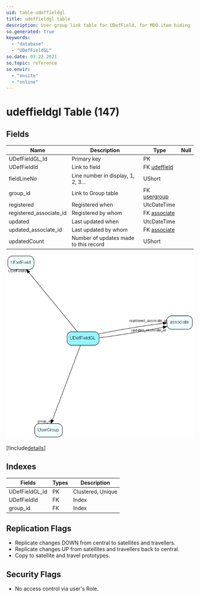 ```yaml
---
uid: table-udeffieldgl
title: udeffieldgl table
description: User group link table for UDefField, for MDO item hiding
so.generated: true
keywords:
  - "database"
  - "UDefFieldGL"
so.date: 03.22.2021
so.topic: reference
so.envir:
  - "onsite"
  - "online"
---
```


# udeffieldgl Table (147)

## Fields

| Name | Description | Type | Null |
|------|-------------|------|:----:|
|UDefFieldGL\_Id|Primary key|PK| |
|UDefFieldId|Link to field|FK [udeffield](udeffield.md)| |
|fieldLineNo|Line number in display, 1, 2, 3…|UShort| |
|group\_id|Link to Group table|FK [usergroup](usergroup.md)| |
|registered|Registered when|UtcDateTime| |
|registered\_associate\_id|Registered by whom|FK [associate](associate.md)| |
|updated|Last updated when|UtcDateTime| |
|updated\_associate\_id|Last updated by whom|FK [associate](associate.md)| |
|updatedCount|Number of updates made to this record|UShort| |


![UDefFieldGL table relationship diagram](./media/UDefFieldGL.png)

[!include[details](./includes/UDefFieldGL.md)]

## Indexes

| Fields | Types | Description |
|--------|-------|-------------|
|UDefFieldGL\_Id |PK |Clustered, Unique |
|UDefFieldId |FK |Index |
|group\_id |FK |Index |

## Replication Flags

* Replicate changes DOWN from central to satellites and travellers.
* Replicate changes UP from satellites and travellers back to central.
* Copy to satellite and travel prototypes.

## Security Flags

* No access control via user's Role.

